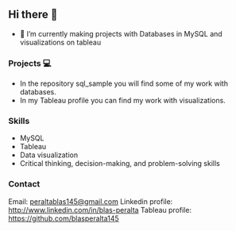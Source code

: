 ## Hi there 👋

- 🔭 I’m currently making projects with Databases in MySQL and visualizations on tableau

### Projects 💻
- In the repository sql_sample you will find some of my work with databases.
- In my Tableau profile you can find my work with visualizations.

### Skills
- MySQL
- Tableau
- Data visualization 
- Critical thinking, decision-making, and problem-solving skills

### Contact
Email: peraltablas145@gmail.com
Linkedin profile: http://www.linkedin.com/in/blas-peralta
Tableau profile: https://github.com/blasperalta145
